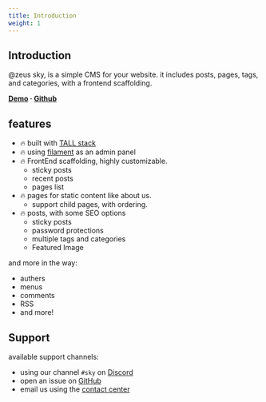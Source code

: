 ```yaml
---
title: Introduction
weight: 1
---
```


## Introduction
@zeus sky, is a simple CMS for your website. it includes posts, pages, tags, and categories, with a frontend scaffolding.

**[Demo](https://demo.larazeus.com) · [Github](https://github.com/lara-zeus/sky)**

## features
- 🔥 built with [TALL stack](https://tallstack.dev/)
- 🔥 using [filament](https://filamentadmin.com) as an admin panel
- 🔥 FrontEnd scaffolding, highly customizable.
    - sticky posts
    - recent posts
    - pages list
- 🔥 pages for static content like about us.
    - support child pages, with ordering.
- 🔥 posts, with some SEO options
    - sticky posts
    - password protections
    - multiple tags and categories
    - Featured Image
      
and more in the way:
- authers
- menus
- comments
- RSS
- and more!

## Support
available support channels:
* using our channel `#sky` on [Discord](https://filamentphp.com/discord)
* open an issue on [GitHub](https://github.com/lara-zeus/sky/issues)
* email us using the [contact center](https://atm-code.com/contact-us/lara-zeus)
